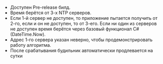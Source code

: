 - Доступен Pre-release билд.
- Время берётся от 3-х NTP серверов.
- Если 1-й сервер не доступен, то приложение пытается получить от 2-го, если и он не доступен, то от 3-его. Если ни один из серверов не доступен время берётся через базовый функционал C# (DateTime.Now).
- Адрес 1-го сервера указан неверно, чтобы продемонстрировать работу алгоритма.
- После срабатывания будильник автоматически продлевается на сутки
